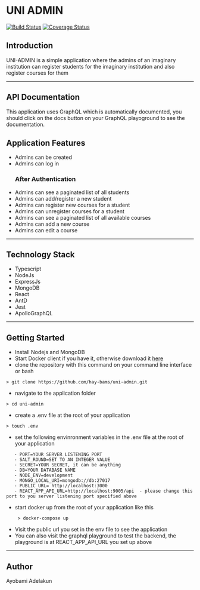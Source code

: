 # UNI ADMIN

[![Build Status](https://travis-ci.org/hay-bams/uni-admin.svg?branch=master)](https://travis-ci.org/hay-bams/uni-admin) [![Coverage Status](https://coveralls.io/repos/github/hay-bams/uni-admin/badge.svg?branch=master)](https://coveralls.io/github/hay-bams/uni-admin?branch=master)

## Introduction

UNI-ADMIN is a simple application where the admins of an imaginary institution can register students for the imaginary institution and also register courses for them

---

## API Documentation
This application uses GraphQL which is automatically documented, you should click on the docs button on your GraphQL playoground to see the documentation.
## Application Features
* Admins can be created
* Admins can log in
   ### After Authentication
* Admins can see a paginated list of all students
* Admins can add/register a new student
* Admins can register new courses for a student
* Admins can unregister courses for a student
* Admins can see a paginated list of all available courses
* Admins can add a new course
* Admins can edit a course

---
## Technology Stack
* Typescript
* NodeJs
* ExpressJs
* MongoDB
* React
* AntD
* Jest
* ApolloGraphQL

---
## Getting Started
* Install Nodejs and MongoDB
* Start Docker client if you have it, otherwise download it  [here](https://www.docker.com/products/docker-desktop)
* clone the repository with this command on your command line interface or bash

```
> git clone https://github.com/hay-bams/uni-admin.git
```

* navigate to the application folder

```
> cd uni-admin
```

* create a .env file at the root of your application
```
> touch .env
```

* set the following envinronment variables in the .env file at the root of your application
```
   - PORT=YOUR SERVER LISTENING PORT
   - SALT_ROUND=SET TO AN INTEGER VALUE
   - SECRET=YOUR SECRET, it can be anything
   - DB=YOUR DATABASE NAME
   - NODE_ENV=development
   - MONGO_LOCAL_URI=mongodb://db:27017
   - PUBLIC_URL= http://localhost:3000
   - REACT_APP_API_URL=http://localhost:9005/api  - please change this port to you server listening port specified above    

```
* start docker up from the root of your application like this
  ```
   > docker-compose up
  ```
* Visit the public url you set in the env file to see the application 
* You can also visit the graphql playground to test the backend, the playground is at REACT_APP_API_URL you set up above 

---
## Author
Ayobami Adelakun